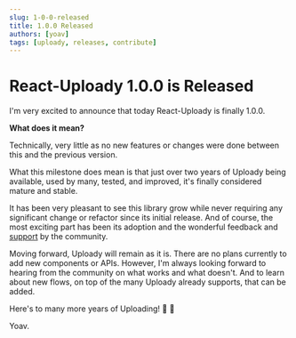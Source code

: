 ```yaml
---
slug: 1-0-0-released
title: 1.0.0 Released
authors: [yoav]
tags: [uploady, releases, contribute]
---
```


# React-Uploady 1.0.0 is Released

I'm very excited to announce that today React-Uploady is finally 1.0.0. 

__What does it mean?__ 

Technically, very little as no new features or changes were done between this and the previous version.

What this milestone does mean is that just over two years of Uploady being available, 
used by many, tested, and improved, it's finally considered mature and stable. 

It has been very pleasant to see this library grow while never requiring any significant change or refactor 
since its initial release. And of course, 
the most exciting part has been its adoption and the wonderful feedback and [support](https://opencollective.com/react-uploady) by the community.

Moving forward, Uploady will remain as it is. There are no plans currently to add new components or APIs. 
However, I'm always looking forward to hearing from the community on what works and what doesn't. 
And to learn about new flows, on top of the many Uploady already supports, that can be added.

Here's to many more years of Uploading! 🚀 💪

Yoav.

